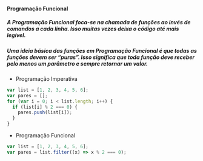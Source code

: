 #### Programação Funcional

##### A Programação Funcional foca-se na chamada de funções ao invés de comandos a cada linha. Isso muitas vezes deixa o código até mais legível.

##### Uma ideia básica das funções em Programação Funcional é que todas as funções devem ser “puras”. Isso significa que toda função deve receber pelo menos um parâmetro e sempre retornar um valor.

- Programação Imperativa

```js
var list = [1, 2, 3, 4, 5, 6];
var pares = [];
for (var i = 0; i < list.length; i++) {
  if (list[i] % 2 === 0) {
    pares.push(list[i]);
  }
}
```

- Programação Funcional

```js
var list = [1, 2, 3, 4, 5, 6];
var pares = list.filter((x) => x % 2 === 0);
```
